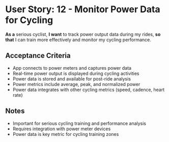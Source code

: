 # User Story: 12 - Monitor Power Data for Cycling

**As a** serious cyclist,
**I want** to track power output data during my rides,
**so that** I can train more effectively and monitor my cycling performance.

## Acceptance Criteria

* App connects to power meters and captures power data
* Real-time power output is displayed during cycling activities
* Power data is stored and available for post-ride analysis
* Power metrics include average, peak, and normalized power
* Power data integrates with other cycling metrics (speed, cadence, heart rate)

## Notes

* Important for serious cycling training and performance analysis
* Requires integration with power meter devices
* Power data is key metric for cycling training zones